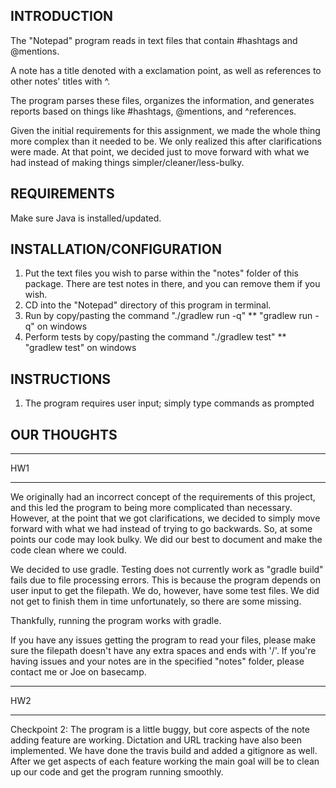 INTRODUCTION
------------
The "Notepad" program reads in text files that contain #hashtags and @mentions.

A note has a title denoted with a exclamation point, as well as references to other notes' titles with ^.

The program parses these files, organizes the information, and generates reports based on things like #hashtags, @mentions, and ^references.

Given the initial requirements for this assignment, we made the whole thing more complex than it needed to be. We only realized this after clarifications were made. At that point, we decided just to move forward with what we had instead of making things simpler/cleaner/less-bulky.

REQUIREMENTS
------------
Make sure Java is installed/updated.

INSTALLATION/CONFIGURATION
--------------------------
1. Put the text files you wish to parse within the "notes" folder of this package. There are test notes in there, and you can remove them if you wish.
2. CD into the "Notepad" directory of this program in terminal.
3. Run by copy/pasting the command "./gradlew run -q"
    ** "gradlew run -q" on windows
4. Perform tests by copy/pasting the command "./gradlew test"
    ** "gradlew test" on windows

INSTRUCTIONS
------------
1. The program requires user input; simply type commands as prompted

OUR THOUGHTS
------------
***
HW1
***
We originally had an incorrect concept of the requirements of this project, and this led the program to being more complicated than necessary. However, at the point that we got clarifications, we decided to simply move forward with what we had instead of trying to go backwards. So, at some points our code may look bulky. We did our best to document and make the code clean where we could.

We decided to use gradle. Testing does not currently work as "gradle build" fails due to file processing errors. This is because the program depends on user input to get the filepath. We do, however, have some test files. We did not get to finish them in time unfortunately, so there are some missing.

Thankfully, running the program works with gradle.

If you have any issues getting the program to read your files, please make sure the filepath doesn't have any extra spaces and ends with '/'. If you're having issues and your notes are in the specified "notes" folder, please contact me or Joe on basecamp.
***
HW2
***
Checkpoint 2: The program is a little buggy, but core aspects of the note adding feature are working. Dictation and URL tracking have also been implemented. We have done the travis build and added a gitignore as well. After we get aspects of each feature working the main goal will be to clean up our code and get the program running smoothly.
